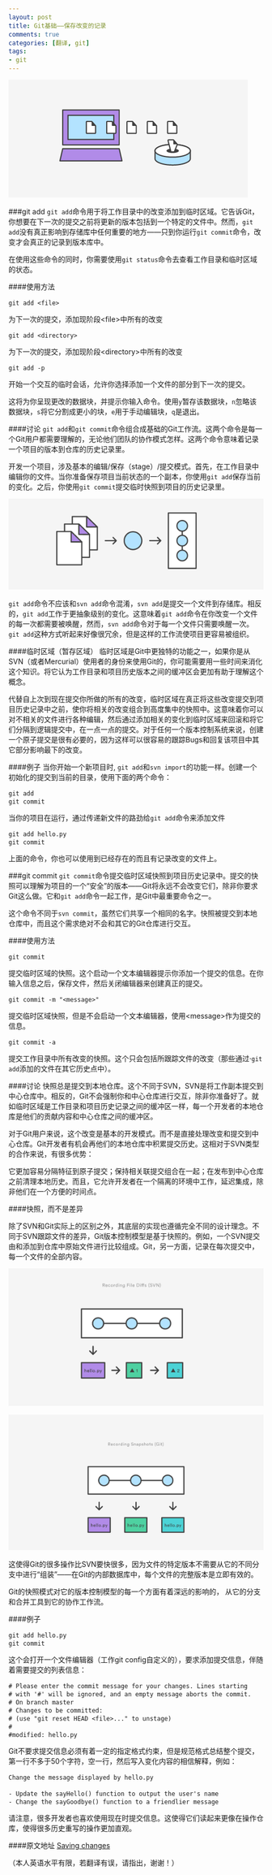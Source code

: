 ```yaml
---
layout: post
title: Git基础——保存改变的记录
comments: true
categories: [翻译, git]
tags: 
- git
---
```

![git-save](/img/git-save-1.png)


###git add
`git add`命令用于将工作目录中的改变添加到临时区域。它告诉Git，你想要在下一次的提交之前将更新的版本包括到一个特定的文件中。然而，`git add`没有真正影响到存储库中任何重要的地方——只到你运行`git commit`命令，改变才会真正的记录到版本库中。

在使用这些命令的同时，你需要使用`git status`命令去查看工作目录和临时区域的状态。
<!--more-->
####使用方法
<pre><code>git add &lt;file&gt;</code></pre>
为下一次的提交，添加现阶段&lt;file&gt;中所有的改变

	git add <directory>

为下一次的提交，添加现阶段&lt;directory&gt;中所有的改变

	git add -p

开始一个交互的临时会话，允许你选择添加一个文件的部分到下一次的提交。

这将为你呈现更改的数据块，并提示你输入命令。使用`y`暂存该数据块，`n`忽略该数据块，`s`将它分割成更小的块，`e`用于手动编辑块，`q`是退出。

####讨论
`git add`和`git commit`命令组合成基础的Git工作流。这两个命令是每一个Git用户都需要理解的，无论他们团队的协作模式怎样。这两个命令意味着记录一个项目的版本到仓库的历史记录里。

开发一个项目，涉及基本的编辑/保存（stage）/提交模式。首先，在工作目录中编辑你的文件。当你准备保存项目当前状态的一个副本，你使用`git add`保存当前的变化。之后，你使用`git commit`提交临时快照到项目的历史记录里。   

![stage](/img/git-save-2.png)

`git add`命令不应该和`svn add`命令混淆，`svn add`是提交一个文件到存储库。相反的，`git add`工作于更抽象级别的变化。这意味着`git add`命令在你改变一个文件的每一次都需要被唤醒，然而，`svn add`命令对于每一个文件只需要唤醒一次。`git add`这种方式听起来好像很冗余，但是这样的工作流使项目更容易被组织。

####临时区域（暂存区域）
临时区域是Git中更独特的功能之一，如果你是从SVN（或者Mercurial）使用者的身份来使用Git的，你可能需要用一些时间来消化这个知识。将它认为工作目录和项目历史版本之间的缓冲区会更加有助于理解这个概念。

代替自上次到现在提交你所做的所有的改变，临时区域在真正将这些改变提交到项目历史记录中之前，使你将相关的改变组合到高度集中的快照中。这意味着你可以对不相关的文件进行各种编辑，然后通过添加相关的变化到临时区域来回滚和将它们分隔到逻辑提交中，在一点一点的提交。对于任何一个版本控制系统来说，创建一个原子提交是很有必要的，因为这样可以很容易的跟踪Bugs和回复该项目中其它部分影响最下的改变。

####例子
当你开始一个新项目时, `git add`和`svn import`的功能一样。创建一个初始化的提交到当前的目录，使用下面的两个命令：

	git add
	git commit

当你的项目在运行，通过传递新文件的路劲给`git add`命令来添加文件

	git add hello.py
	git commit	

上面的命令，你也可以使用到已经存在的而且有记录改变的文件上。

###git commit
`git commit`命令提交临时区域快照到项目历史记录中。提交的快照可以理解为项目的一个“安全”的版本——Git将永远不会改变它们，除非你要求Git这么做。它和`git add`命令一起工作，是Git中最重要命令之一。

这个命令不同于`svn commit`，虽然它们共享一个相同的名字。快照被提交到本地仓库中，而且这个需求绝对不会和其它的Git仓库进行交互。

####使用方法

	git commit

提交临时区域的快照。这个启动一个文本编辑器提示你添加一个提交的信息。在你输入信息之后，保存文件，然后关闭编辑器来创建真正的提交。

	git commit -m "<message>"

提交临时区域快照，但是不会启动一个文本编辑器，使用&lt;message&gt;作为提交的信息。

	git commit -a

提交工作目录中所有改变的快照。这个只会包括所跟踪文件的改变（那些通过·`git add`添加的文件在其它历史点中）。

####讨论
快照总是提交到本地仓库。这个不同于SVN，SVN是将工作副本提交到中心仓库中。相反的，Git不会强制你和中心仓库进行交互，除非你准备好了。就如临时区域是工作目录和项目历史记录之间的缓冲区一样，每一个开发者的本地仓库是他们的贡献内容和中心仓库之间的缓冲区。

对于Git用户来说，这个改变是基本的开发模式。而不是直接处理改变和提交到中心仓库。Git开发者有机会再他们的本地仓库中积累提交历史。这相对于SVN类型的合作来说，有很多优势：

它更加容易分隔特征到原子提交；保持相关联提交组合在一起；在发布到中心仓库之前清理本地历史。而且，它允许开发者在一个隔离的环境中工作，延迟集成，除非他们在一个方便的时间点。

####快照，而不是差异

除了SVN和Git实际上的区别之外，其底层的实现也遵循完全不同的设计理念。不同于SVN跟踪文件的差异，Git版本控制模型是基于快照的。例如，一个SVN提交由和添加到仓库中原始文件进行比较组成。Git，另一方面，记录在每次提交中，每一个文件的全部内容。

![svn](/img/git-save-4.png)    

![git](/img/git-save-6.png)

这使得Git的很多操作比SVN要快很多，因为文件的特定版本不需要从它的不同分支中进行“组装”——在Git的内部数据库中，每个文件的完整版本是立即有效的。

Git的快照模式对它的版本控制模型的每一个方面有着深远的影响的， 从它的分支和合并工具到它的协作工作流。

####例子

	git add hello.py
	git commit

这个会打开一个文件编辑器（工作git config自定义的），要求添加提交信息，伴随着需要提交的列表信息：

	# Please enter the commit message for your changes. Lines starting
	# with '#' will be ignored, and an empty message aborts the commit.
	# On branch master
	# Changes to be committed:
	# (use "git reset HEAD <file>..." to unstage)
	#
	#modified: hello.py

Git不要求提交信息必须有着一定的指定格式约束，但是规范格式总结整个提交，第一行不多于50个字符，空一行，然后写入变化内容的相信解释，例如：

	Change the message displayed by hello.py

	- Update the sayHello() function to output the user's name
	- Change the sayGoodbye() function to a friendlier message

请注意，很多开发者也喜欢使用现在时提交信息。这使得它们读起来更像在操作仓库，使得很多历史重写的操作更加直观。


####原文地址
[Saving changes](https://www.atlassian.com/git/tutorials/saving-changes)

（本人英语水平有限，若翻译有误，请指出，谢谢！）
